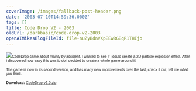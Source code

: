 ```yaml
---
coverImage: /images/fallback-post-header.png
date: '2003-07-10T14:59:36.000Z'
tags: []
title: Code Drop V2 - 2003
oldUrl: /darkbasic/code-drop-v2-2003
openAIMikesBlogFileId: file-nuZyBdnVXpEEwRGBqR1THIjo
---
```


![](/wp-content/uploads/Image/codedrop.gif)<font size="1" face="Verdana, Arial, Helvetica, sans-serif">CodeDrop came about mainly by accident. I wanted to see if i could create a 2D particle explosion effect. After i discovered how easy this was to do i decided to create a whole game around it!</font>

<font size="1" face="Verdana, Arial, Helvetica, sans-serif">The game is now in its second version, and has many new improvements over the last, check it out, tell me what you think.</font>

<font size="1" face="Verdana, Arial, Helvetica, sans-serif">**Download:** [CodeDrop-v2.0.zip](https://www.mikecann.co.uk/Files/CodeDrop-v2.0.zip)
</font>
